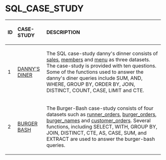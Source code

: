 # SQL_CASE_STUDY

 |<P ALIGN ='LEFT'>ID   </P>| <P ALIGN ='LEFT'>CASE-STUDY      </P>| <P ALIGN ='LEFT'>DESCRIPTION    </P>    |
|--|------------------------ |----------------:|
|1|[DANNY'S DINER](https://github.com/Tungana-Bhavya/8-WEEK-SQL-CHALLENGE) | <P ALIGN ='LEFT'>The SQL case-study danny's dinner consists of [sales](https://github.com/Tungana-Bhavya/8-WEEK-SQL-CHALLENGE/blob/main/DANNY'S%20DINER%20DATASET/SALES.sql), [members](https://github.com/Tungana-Bhavya/8-WEEK-SQL-CHALLENGE/blob/main/DANNY'S%20DINER%20DATASET/MEMBERS.sql) and [menu](https://github.com/Tungana-Bhavya/8-WEEK-SQL-CHALLENGE/blob/main/DANNY'S%20DINER%20DATASET/MENU.sql) as three datasets. The case-study is provided with ten questions. Some of the functions used to answer the danny's diner queries include SUM, AND, WHERE, GROUP BY, ORDER BY, JOIN, DISTINCT, COUNT, CASE, LIMIT and CTE.</P>
|2|[BURGER BASH](https://github.com/Tungana-Bhavya/SQL_CASE_STUDY/tree/main/CASE_STUDY/BURGER_BASH) |<P ALIGN ='LEFT'>The Burger-Bash case-study consists of four datasets such as [runner_orders](https://github.com/Tungana-Bhavya/SQL_CASE_STUDY/blob/main/CASE_STUDY/BURGER_BASH/BURGER_BASH_TABLES.sql), [burger_orders](https://github.com/Tungana-Bhavya/SQL_CASE_STUDY/blob/main/CASE_STUDY/BURGER_BASH/BURGER_BASH_TABLES.sql), [burger_names](https://github.com/Tungana-Bhavya/SQL_CASE_STUDY/blob/main/CASE_STUDY/BURGER_BASH/BURGER_BASH_TABLES.sql) and [customer_orders](https://github.com/Tungana-Bhavya/SQL_CASE_STUDY/blob/main/CASE_STUDY/BURGER_BASH/BURGER_BASH_TABLES.sql). Several functions, including SELECT, WITH, GROUP BY, JOIN, DISTINCT, CTE, AS, CASE, SUM, and EXTRACT are used to answer the burger-bash queries.
